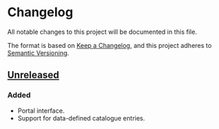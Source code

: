 # Changelog
All notable changes to this project will be documented in this file.

The format is based on [Keep a Changelog](https://keepachangelog.com/en/1.0.0/),
and this project adheres to [Semantic Versioning](https://semver.org/spec/v2.0.0.html).

## [Unreleased]
### Added
- Portal interface.
- Support for data-defined catalogue entries.

[Unreleased]: https://github.com/stefano-pogliani/auth-gateway-portal-hugotheme/compare/v0.1.0...HEAD
